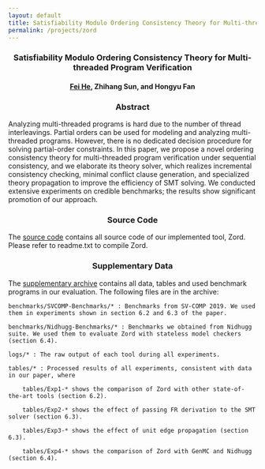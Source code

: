 ```yaml
---
layout: default
title: Satisfiability Modulo Ordering Consistency Theory for Multi-threaded Program Verification
permalink: /projects/zord
---
```


### <center>Satisfiability Modulo Ordering Consistency Theory for Multi-threaded Program Verification</center>

#### <center><a href="https://feihe.github.io/">Fei He</a>, Zhihang Sun, and Hongyu Fan</center>

### <center>Abstract</center>

Analyzing multi-threaded programs is hard due to the number of thread interleavings. Partial orders can be used for modeling and analyzing multi-threaded programs. However, there is no dedicated decision procedure for solving partial-order constraints. In this paper, we propose a novel ordering consistency theory for multi-threaded program verification under sequential consistency, and we elaborate its theory solver, which realizes incremental consistency checking, minimal conflict clause generation, and specialized theory propagation to improve the efficiency of SMT solving. We conducted extensive experiments on credible benchmarks; the results show significant promotion of our approach.

### <center>Source Code</center>

The <a href="https://cloud.tsinghua.edu.cn/f/1dba0066f68c44f1a174/?dl=1">source code</a> contains all source code of our implemented tool, Zord. Please refer to readme.txt to compile Zord.

### <center>Supplementary Data</center>

The <a href="https://cloud.tsinghua.edu.cn/f/e71639808bbd4fddb276/?dl=1">supplementary archive</a> contains all data, tables and used benchmark programs in our evaluation. The following files are in the archive:

    benchmarks/SVCOMP-Benchmarks/* : Benchmarks from SV-COMP 2019. We used them in experiments shown in section 6.2 and 6.3 of the paper.

    benchmarks/Nidhugg-Benchmarks/* : Benchmarks we obtained from Nidhugg suite. We used them to evaluate Zord with stateless model checkers (section 6.4).

    logs/* : The raw output of each tool during all experiments.

    tables/* : Processed results of all experiments, consistent with data in our paper, where

        tables/Exp1-* shows the comparison of Zord with other state-of-the-art tools (section 6.2).

        tables/Exp2-* shows the effect of passing FR derivation to the SMT solver (section 6.3).

        tables/Exp3-* shows the effect of unit edge propagation (section 6.3).

        tables/Exp4-* shows the comparison of Zord with GenMC and Nidhugg (section 6.4).

